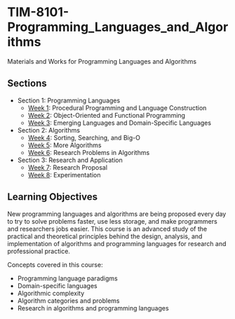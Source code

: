 # TIM-8101-Programming_Languages_and_Algorithms

Materials and Works for Programming Languages and Algorithms

## Sections

- Section 1: Programming Languages
  - [Week 1](Week1_LexicalAnalyzer): Procedural Programming and Language Construction
  - [Week 2](Week2_AspectProgramming): Object-Oriented and Functional Programming
  - [Week 3](Week3_DomainSpecificLanguages): Emerging Languages and Domain-Specific Languages
- Section 2: Algorithms
  - [Week 4](Week4_BigOh): Sorting, Searching, and Big-O
  - [Week 5](Week5_ImplementAlgo): More Algorithms
  - [Week 6](Week6_ExtAlgo): Research Problems in Algorithms
- Section 3: Research and Application
  - [Week 7](Week7_Darpa): Research Proposal
  - [Week 8](Week8_Experiment): Experimentation

## Learning Objectives

New programming languages and algorithms are being proposed every day to try to solve problems faster, use less storage, and make programmers and researchers jobs easier. This course is an advanced study of the practical and theoretical principles behind the design, analysis, and implementation of algorithms and programming languages for research and professional practice.

Concepts covered in this course:

- Programming language paradigms
- Domain-specific languages
- Algorithmic complexity
- Algorithm categories and problems
- Research in algorithms and programming languages
